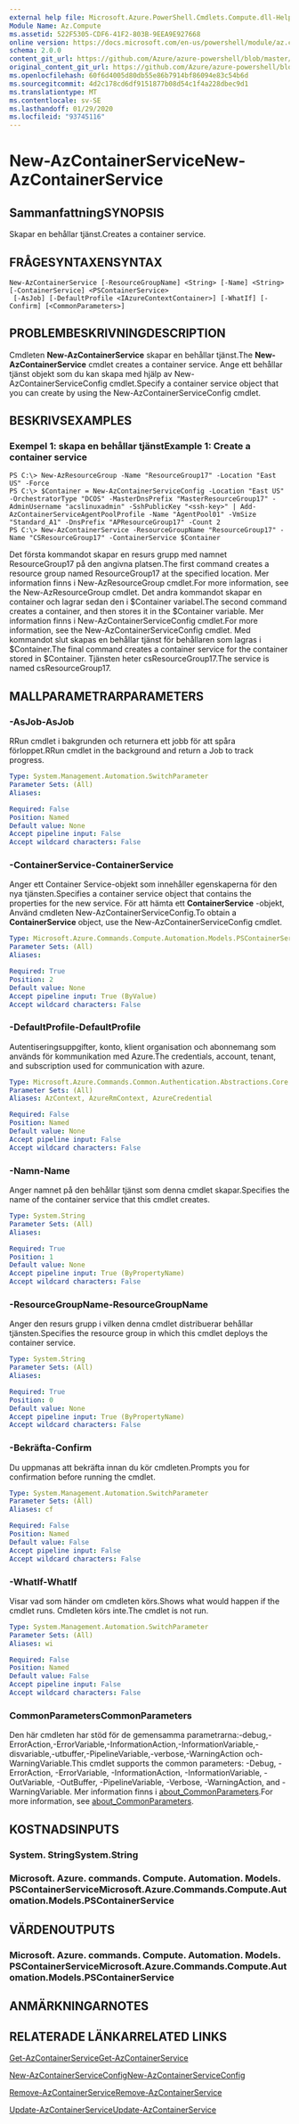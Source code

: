 ```yaml
---
external help file: Microsoft.Azure.PowerShell.Cmdlets.Compute.dll-Help.xml
Module Name: Az.Compute
ms.assetid: 522F5305-CDF6-41F2-803B-9EEA9E927668
online version: https://docs.microsoft.com/en-us/powershell/module/az.compute/new-azcontainerservice
schema: 2.0.0
content_git_url: https://github.com/Azure/azure-powershell/blob/master/src/Compute/Compute/help/New-AzContainerService.md
original_content_git_url: https://github.com/Azure/azure-powershell/blob/master/src/Compute/Compute/help/New-AzContainerService.md
ms.openlocfilehash: 60f6d4005d80db55e86b7914bf86094e83c54b6d
ms.sourcegitcommit: 4d2c178cd6df9151877b08d54c1f4a228dbec9d1
ms.translationtype: MT
ms.contentlocale: sv-SE
ms.lasthandoff: 01/29/2020
ms.locfileid: "93745116"
---
```

# <span data-ttu-id="ac878-101">New-AzContainerService</span><span class="sxs-lookup"><span data-stu-id="ac878-101">New-AzContainerService</span></span>

## <span data-ttu-id="ac878-102">Sammanfattning</span><span class="sxs-lookup"><span data-stu-id="ac878-102">SYNOPSIS</span></span>
<span data-ttu-id="ac878-103">Skapar en behållar tjänst.</span><span class="sxs-lookup"><span data-stu-id="ac878-103">Creates a container service.</span></span>

## <span data-ttu-id="ac878-104">FRÅGESYNTAXEN</span><span class="sxs-lookup"><span data-stu-id="ac878-104">SYNTAX</span></span>

```
New-AzContainerService [-ResourceGroupName] <String> [-Name] <String> [-ContainerService] <PSContainerService>
 [-AsJob] [-DefaultProfile <IAzureContextContainer>] [-WhatIf] [-Confirm] [<CommonParameters>]
```

## <span data-ttu-id="ac878-105">PROBLEMBESKRIVNING</span><span class="sxs-lookup"><span data-stu-id="ac878-105">DESCRIPTION</span></span>
<span data-ttu-id="ac878-106">Cmdleten **New-AzContainerService** skapar en behållar tjänst.</span><span class="sxs-lookup"><span data-stu-id="ac878-106">The **New-AzContainerService** cmdlet creates a container service.</span></span>
<span data-ttu-id="ac878-107">Ange ett behållar tjänst objekt som du kan skapa med hjälp av New-AzContainerServiceConfig cmdlet.</span><span class="sxs-lookup"><span data-stu-id="ac878-107">Specify a container service object that you can create by using the New-AzContainerServiceConfig cmdlet.</span></span>

## <span data-ttu-id="ac878-108">BESKRIVS</span><span class="sxs-lookup"><span data-stu-id="ac878-108">EXAMPLES</span></span>

### <span data-ttu-id="ac878-109">Exempel 1: skapa en behållar tjänst</span><span class="sxs-lookup"><span data-stu-id="ac878-109">Example 1: Create a container service</span></span>
```
PS C:\> New-AzResourceGroup -Name "ResourceGroup17" -Location "East US" -Force
PS C:\> $Container = New-AzContainerServiceConfig -Location "East US" -OrchestratorType "DCOS" -MasterDnsPrefix "MasterResourceGroup17" -AdminUsername "acslinuxadmin" -SshPublicKey "<ssh-key>" | Add-AzContainerServiceAgentPoolProfile -Name "AgentPool01" -VmSize "Standard_A1" -DnsPrefix "APResourceGroup17" -Count 2
PS C:\> New-AzContainerService -ResourceGroupName "ResourceGroup17" -Name "CSResourceGroup17" -ContainerService $Container
```

<span data-ttu-id="ac878-110">Det första kommandot skapar en resurs grupp med namnet ResourceGroup17 på den angivna platsen.</span><span class="sxs-lookup"><span data-stu-id="ac878-110">The first command creates a resource group named ResourceGroup17 at the specified location.</span></span>
<span data-ttu-id="ac878-111">Mer information finns i New-AzResourceGroup cmdlet.</span><span class="sxs-lookup"><span data-stu-id="ac878-111">For more information, see the New-AzResourceGroup cmdlet.</span></span>
<span data-ttu-id="ac878-112">Det andra kommandot skapar en container och lagrar sedan den i $Container variabel.</span><span class="sxs-lookup"><span data-stu-id="ac878-112">The second command creates a container, and then stores it in the $Container variable.</span></span>
<span data-ttu-id="ac878-113">Mer information finns i New-AzContainerServiceConfig cmdlet.</span><span class="sxs-lookup"><span data-stu-id="ac878-113">For more information, see the New-AzContainerServiceConfig cmdlet.</span></span>
<span data-ttu-id="ac878-114">Med kommandot slut skapas en behållar tjänst för behållaren som lagras i $Container.</span><span class="sxs-lookup"><span data-stu-id="ac878-114">The final command creates a container service for the container stored in $Container.</span></span>
<span data-ttu-id="ac878-115">Tjänsten heter csResourceGroup17.</span><span class="sxs-lookup"><span data-stu-id="ac878-115">The service is named csResourceGroup17.</span></span>

## <span data-ttu-id="ac878-116">MALLPARAMETRAR</span><span class="sxs-lookup"><span data-stu-id="ac878-116">PARAMETERS</span></span>

### <span data-ttu-id="ac878-117">-AsJob</span><span class="sxs-lookup"><span data-stu-id="ac878-117">-AsJob</span></span>
<span data-ttu-id="ac878-118">RRun cmdlet i bakgrunden och returnera ett jobb för att spåra förloppet.</span><span class="sxs-lookup"><span data-stu-id="ac878-118">RRun cmdlet in the background and return a Job to track progress.</span></span>

```yaml
Type: System.Management.Automation.SwitchParameter
Parameter Sets: (All)
Aliases:

Required: False
Position: Named
Default value: None
Accept pipeline input: False
Accept wildcard characters: False
```

### <span data-ttu-id="ac878-119">-ContainerService</span><span class="sxs-lookup"><span data-stu-id="ac878-119">-ContainerService</span></span>
<span data-ttu-id="ac878-120">Anger ett Container Service-objekt som innehåller egenskaperna för den nya tjänsten.</span><span class="sxs-lookup"><span data-stu-id="ac878-120">Specifies a container service object that contains the properties for the new service.</span></span>
<span data-ttu-id="ac878-121">För att hämta ett **ContainerService** -objekt, Använd cmdleten New-AzContainerServiceConfig.</span><span class="sxs-lookup"><span data-stu-id="ac878-121">To obtain a **ContainerService** object, use the New-AzContainerServiceConfig cmdlet.</span></span>

```yaml
Type: Microsoft.Azure.Commands.Compute.Automation.Models.PSContainerService
Parameter Sets: (All)
Aliases:

Required: True
Position: 2
Default value: None
Accept pipeline input: True (ByValue)
Accept wildcard characters: False
```

### <span data-ttu-id="ac878-122">-DefaultProfile</span><span class="sxs-lookup"><span data-stu-id="ac878-122">-DefaultProfile</span></span>
<span data-ttu-id="ac878-123">Autentiseringsuppgifter, konto, klient organisation och abonnemang som används för kommunikation med Azure.</span><span class="sxs-lookup"><span data-stu-id="ac878-123">The credentials, account, tenant, and subscription used for communication with azure.</span></span>

```yaml
Type: Microsoft.Azure.Commands.Common.Authentication.Abstractions.Core.IAzureContextContainer
Parameter Sets: (All)
Aliases: AzContext, AzureRmContext, AzureCredential

Required: False
Position: Named
Default value: None
Accept pipeline input: False
Accept wildcard characters: False
```

### <span data-ttu-id="ac878-124">-Namn</span><span class="sxs-lookup"><span data-stu-id="ac878-124">-Name</span></span>
<span data-ttu-id="ac878-125">Anger namnet på den behållar tjänst som denna cmdlet skapar.</span><span class="sxs-lookup"><span data-stu-id="ac878-125">Specifies the name of the container service that this cmdlet creates.</span></span>

```yaml
Type: System.String
Parameter Sets: (All)
Aliases:

Required: True
Position: 1
Default value: None
Accept pipeline input: True (ByPropertyName)
Accept wildcard characters: False
```

### <span data-ttu-id="ac878-126">-ResourceGroupName</span><span class="sxs-lookup"><span data-stu-id="ac878-126">-ResourceGroupName</span></span>
<span data-ttu-id="ac878-127">Anger den resurs grupp i vilken denna cmdlet distribuerar behållar tjänsten.</span><span class="sxs-lookup"><span data-stu-id="ac878-127">Specifies the resource group in which this cmdlet deploys the container service.</span></span>

```yaml
Type: System.String
Parameter Sets: (All)
Aliases:

Required: True
Position: 0
Default value: None
Accept pipeline input: True (ByPropertyName)
Accept wildcard characters: False
```

### <span data-ttu-id="ac878-128">-Bekräfta</span><span class="sxs-lookup"><span data-stu-id="ac878-128">-Confirm</span></span>
<span data-ttu-id="ac878-129">Du uppmanas att bekräfta innan du kör cmdleten.</span><span class="sxs-lookup"><span data-stu-id="ac878-129">Prompts you for confirmation before running the cmdlet.</span></span>

```yaml
Type: System.Management.Automation.SwitchParameter
Parameter Sets: (All)
Aliases: cf

Required: False
Position: Named
Default value: False
Accept pipeline input: False
Accept wildcard characters: False
```

### <span data-ttu-id="ac878-130">-WhatIf</span><span class="sxs-lookup"><span data-stu-id="ac878-130">-WhatIf</span></span>
<span data-ttu-id="ac878-131">Visar vad som händer om cmdleten körs.</span><span class="sxs-lookup"><span data-stu-id="ac878-131">Shows what would happen if the cmdlet runs.</span></span>
<span data-ttu-id="ac878-132">Cmdleten körs inte.</span><span class="sxs-lookup"><span data-stu-id="ac878-132">The cmdlet is not run.</span></span>

```yaml
Type: System.Management.Automation.SwitchParameter
Parameter Sets: (All)
Aliases: wi

Required: False
Position: Named
Default value: False
Accept pipeline input: False
Accept wildcard characters: False
```

### <span data-ttu-id="ac878-133">CommonParameters</span><span class="sxs-lookup"><span data-stu-id="ac878-133">CommonParameters</span></span>
<span data-ttu-id="ac878-134">Den här cmdleten har stöd för de gemensamma parametrarna:-debug,-ErrorAction,-ErrorVariable,-InformationAction,-InformationVariable,-disvariable,-utbuffer,-PipelineVariable,-verbose,-WarningAction och-WarningVariable.</span><span class="sxs-lookup"><span data-stu-id="ac878-134">This cmdlet supports the common parameters: -Debug, -ErrorAction, -ErrorVariable, -InformationAction, -InformationVariable, -OutVariable, -OutBuffer, -PipelineVariable, -Verbose, -WarningAction, and -WarningVariable.</span></span> <span data-ttu-id="ac878-135">Mer information finns i [about_CommonParameters](https://go.microsoft.com/fwlink/?LinkID=113216).</span><span class="sxs-lookup"><span data-stu-id="ac878-135">For more information, see [about_CommonParameters](https://go.microsoft.com/fwlink/?LinkID=113216).</span></span>

## <span data-ttu-id="ac878-136">KOSTNADS</span><span class="sxs-lookup"><span data-stu-id="ac878-136">INPUTS</span></span>

### <span data-ttu-id="ac878-137">System. String</span><span class="sxs-lookup"><span data-stu-id="ac878-137">System.String</span></span>

### <span data-ttu-id="ac878-138">Microsoft. Azure. commands. Compute. Automation. Models. PSContainerService</span><span class="sxs-lookup"><span data-stu-id="ac878-138">Microsoft.Azure.Commands.Compute.Automation.Models.PSContainerService</span></span>

## <span data-ttu-id="ac878-139">VÄRDEN</span><span class="sxs-lookup"><span data-stu-id="ac878-139">OUTPUTS</span></span>

### <span data-ttu-id="ac878-140">Microsoft. Azure. commands. Compute. Automation. Models. PSContainerService</span><span class="sxs-lookup"><span data-stu-id="ac878-140">Microsoft.Azure.Commands.Compute.Automation.Models.PSContainerService</span></span>

## <span data-ttu-id="ac878-141">ANMÄRKNINGAR</span><span class="sxs-lookup"><span data-stu-id="ac878-141">NOTES</span></span>

## <span data-ttu-id="ac878-142">RELATERADE LÄNKAR</span><span class="sxs-lookup"><span data-stu-id="ac878-142">RELATED LINKS</span></span>

[<span data-ttu-id="ac878-143">Get-AzContainerService</span><span class="sxs-lookup"><span data-stu-id="ac878-143">Get-AzContainerService</span></span>](./Get-AzContainerService.md)

[<span data-ttu-id="ac878-144">New-AzContainerServiceConfig</span><span class="sxs-lookup"><span data-stu-id="ac878-144">New-AzContainerServiceConfig</span></span>](./New-AzContainerServiceConfig.md)

[<span data-ttu-id="ac878-145">Remove-AzContainerService</span><span class="sxs-lookup"><span data-stu-id="ac878-145">Remove-AzContainerService</span></span>](./Remove-AzContainerService.md)

[<span data-ttu-id="ac878-146">Update-AzContainerService</span><span class="sxs-lookup"><span data-stu-id="ac878-146">Update-AzContainerService</span></span>](./Update-AzContainerService.md)


